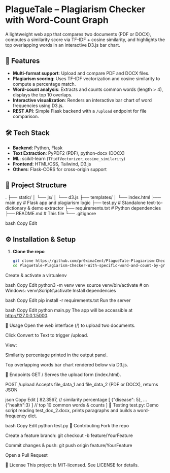 # PlagueTale – Plagiarism Checker with Word-Count Graph

A lightweight web app that compares two documents (PDF or DOCX), computes a similarity score via TF-IDF + cosine similarity, and highlights the top overlapping words in an interactive D3.js bar chart.

## 🚀 Features

- **Multi-format support**: Upload and compare PDF and DOCX files.
- **Plagiarism scoring**: Uses TF-IDF vectorization and cosine similarity to compute a percentage match.
- **Word-count analysis**: Extracts and counts common words (length > 4), displays the top 10 overlaps.
- **Interactive visualization**: Renders an interactive bar chart of word frequencies using D3.js.
- **REST API**: Simple Flask backend with a `/upload` endpoint for file comparison.

## 🛠️ Tech Stack

- **Backend**: Python, Flask  
- **Text Extraction**: PyPDF2 (PDF), python-docx (DOCX)  
- **ML**: scikit-learn (`TfidfVectorizer`, `cosine_similarity`)  
- **Frontend**: HTML/CSS, Tailwind, D3.js  
- **Others**: Flask-CORS for cross-origin support

## 📁 Project Structure

.
├── static/
│ └── js/
│ └── d3.js
├── templates/
│ └── index.html
├── main.py # Flask app and plagiarism logic
├── test.py # Standalone text-to-dictionary & demo extractor
├── requirements.txt # Python dependencies
├── README.md # This file
└── .gitignore

bash
Copy
Edit

## ⚙️ Installation & Setup

1. **Clone the repo**  
   ```bash
   git clone https://github.com/pr0ximaCent/PlagueTale-Plagiarism-Checker-With-specific-word-and-count-by-graph.git
   cd PlagueTale-Plagiarism-Checker-With-specific-word-and-count-by-graph
Create & activate a virtualenv

bash
Copy
Edit
python3 -m venv venv
source venv/bin/activate   # on Windows: venv\Scripts\activate
Install dependencies

bash
Copy
Edit
pip install -r requirements.txt
Run the server

bash
Copy
Edit
python main.py
The app will be accessible at http://127.0.0.1:5000.

🚀 Usage
Open the web interface (/) to upload two documents.

Click Convert to Text to trigger /upload.

View:

Similarity percentage printed in the output panel.

Top overlapping words bar chart rendered below via D3.js.

🔧 Endpoints
GET /
Serves the upload form (index.html).

POST /upload
Accepts file_data_1 and file_data_2 (PDF or DOCX), returns JSON

json
Copy
Edit
[
  82.3567,                        // similarity percentage
  [ {"disease": 5}, … {"health":3} ]  // top 10 common words & counts
]
📝 Testing
test.py: Demo script reading test_doc_2.docx, prints paragraphs and builds a word-frequency dict.

bash
Copy
Edit
python test.py
🤝 Contributing
Fork the repo

Create a feature branch: git checkout -b feature/YourFeature

Commit changes & push: git push origin feature/YourFeature

Open a Pull Request

📄 License
This project is MIT-licensed. See LICENSE for details.
